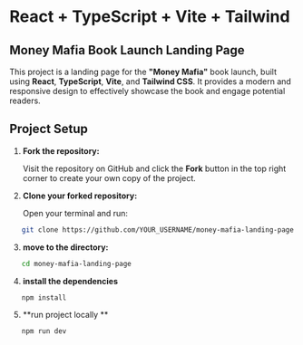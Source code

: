 # React + TypeScript + Vite + Tailwind

## Money Mafia Book Launch Landing Page

This project is a landing page for the **"Money Mafia"** book launch, built using **React**, **TypeScript**, **Vite**, and **Tailwind CSS**. It provides a modern and responsive design to effectively showcase the book and engage potential readers.

## Project Setup

1. **Fork the repository:**

   Visit the repository on GitHub and click the **Fork** button in the top right corner to create your own copy of the project.

2. **Clone your forked repository:**

   Open your terminal and run:

```bash
   git clone https://github.com/YOUR_USERNAME/money-mafia-landing-page.git
```

3. **move to the directory:**
```bash
   cd money-mafia-landing-page
```

4. **install the dependencies**
```bash
   npm install
```
5. **run project locally **
```bash
   npm run dev
```
